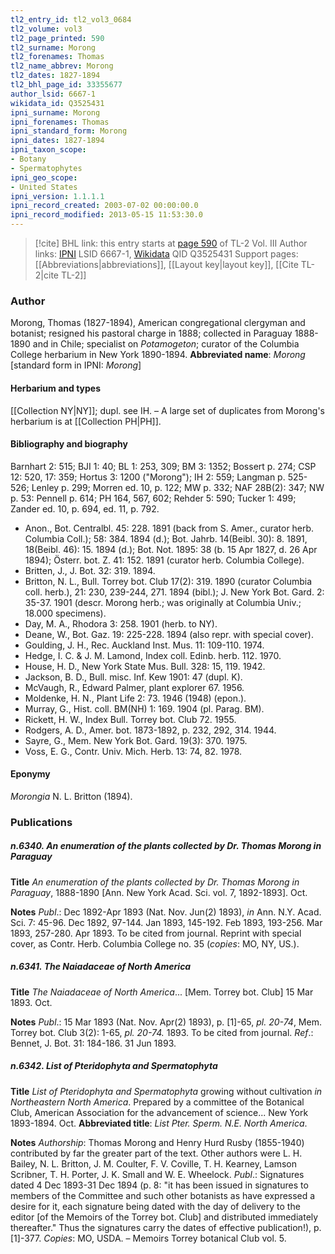 ```yaml
---
tl2_entry_id: tl2_vol3_0684
tl2_volume: vol3
tl2_page_printed: 590
tl2_surname: Morong
tl2_forenames: Thomas
tl2_name_abbrev: Morong
tl2_dates: 1827-1894
tl2_bhl_page_id: 33355677
author_lsid: 6667-1
wikidata_id: Q3525431
ipni_surname: Morong
ipni_forenames: Thomas
ipni_standard_form: Morong
ipni_dates: 1827-1894
ipni_taxon_scope: 
- Botany
- Spermatophytes
ipni_geo_scope: 
- United States
ipni_version: 1.1.1.1
ipni_record_created: 2003-07-02 00:00:00.0
ipni_record_modified: 2013-05-15 11:53:30.0
---
```


> [!cite] BHL link: this entry starts at [page 590](https://www.biodiversitylibrary.org/page/33355677) of TL-2 Vol. III
> Author links: [IPNI](https://www.ipni.org/a/6667-1) LSID 6667-1, [Wikidata](https://www.wikidata.org/wiki/Q3525431) QID Q3525431
> Support pages: [[Abbreviations|abbreviations]], [[Layout key|layout key]], [[Cite TL-2|cite TL-2]]

### Author

Morong, Thomas (1827-1894), American congregational clergyman and botanist; resigned his pastoral charge in 1888; collected in Paraguay 1888-1890 and in Chile; specialist on *Potamogeton*; curator of the Columbia College herbarium in New York 1890-1894. 
**Abbreviated name**: *Morong* \[standard form in IPNI: *Morong*\]

#### Herbarium and types

[[Collection NY|NY]]; dupl. see IH. – A large set of duplicates from Morong's herbarium is at [[Collection PH|PH]].

#### Bibliography and biography

Barnhart 2: 515; BJI 1: 40; BL 1: 253, 309; BM 3: 1352; Bossert p. 274; CSP 12: 520, 17: 359; Hortus 3: 1200 ("Morong"); IH 2: 559; Langman p. 525-526; Lenley p. 299; Morren ed. 10, p. 122; MW p. 332; NAF 28B(2): 347; NW p. 53: Pennell p. 614; PH 164, 567, 602; Rehder 5: 590; Tucker 1: 499; Zander ed. 10, p. 694, ed. 11, p. 792.
- Anon., Bot. Centralbl. 45: 228. 1891 (back from S. Amer., curator herb. Columbia Coll.); 58: 384. 1894 (d.); Bot. Jahrb. 14(Beibl. 30): 8. 1891, 18(Beibl. 46): 15. 1894 (d.); Bot. Not. 1895: 38 (b. 15 Apr 1827, d. 26 Apr 1894); Österr. bot. Z. 41: 152. 1891 (curator herb. Columbia College).
- Britten, J., J. Bot. 32: 319. 1894.
- Britton, N. L., Bull. Torrey bot. Club 17(2): 319. 1890 (curator Columbia coll. herb.), 21: 230, 239-244, 271. 1894 (bibl.); J. New York Bot. Gard. 2: 35-37. 1901 (descr. Morong herb.; was originally at Columbia Univ.; 18.000 specimens).
- Day, M. A., Rhodora 3: 258. 1901 (herb. to NY).
- Deane, W., Bot. Gaz. 19: 225-228. 1894 (also repr. with special cover).
- Goulding, J. H., Rec. Auckland Inst. Mus. 11: 109-110. 1974.
- Hedge, I. C. & J. M. Lamond, Index coll. Edinb. herb. 112. 1970.
- House, H. D., New York State Mus. Bull. 328: 15, 119. 1942.
- Jackson, B. D., Bull. misc. Inf. Kew 1901: 47 (dupl. K).
- McVaugh, R., Edward Palmer, plant explorer 67. 1956.
- Moldenke, H. N., Plant Life 2: 73. 1946 (1948) (epon.).
- Murray, G., Hist. coll. BM(NH) 1: 169. 1904 (pl. Parag. BM).
- Rickett, H. W., Index Bull. Torrey bot. Club 72. 1955.
- Rodgers, A. D., Amer. bot. 1873-1892, p. 232, 292, 314. 1944.
- Sayre, G., Mem. New York Bot. Gard. 19(3): 370. 1975.
- Voss, E. G., Contr. Univ. Mich. Herb. 13: 74, 82. 1978.

#### Eponymy

*Morongia* N. L. Britton (1894).

### Publications

##### n.6340. An enumeration of the plants collected by Dr. Thomas Morong in Paraguay

**Title**
*An enumeration of the plants collected by Dr. Thomas Morong in Paraguay*, 1888-1890 \[Ann. New York Acad. Sci. vol. 7, 1892-1893\]. Oct.

**Notes**
*Publ*.: Dec 1892-Apr 1893 (Nat. Nov. Jun(2) 1893), *in* Ann. N.Y. Acad. Sci. 7: 45-96. Dec 1892, 97-144. Jan 1893, 145-192. Feb 1893, 193-256. Mar 1893, 257-280. Apr 1893. To be cited from journal. Reprint with special cover, as Contr. Herb. Columbia College no. 35 (*copies*: MO, NY, US.).

##### n.6341. The Naiadaceae of North America

**Title**
*The Naiadaceae of North America*... \[Mem. Torrey bot. Club\] 15 Mar 1893. Oct.

**Notes**
*Publ*.: 15 Mar 1893 (Nat. Nov. Apr(2) 1893), p. \[1\]-65, *pl. 20-74*, Mem. Torrey bot. Club 3(2): 1-65, *pl. 20-74.* 1893. To be cited from journal.
*Ref*.: Bennet, J. Bot. 31: 184-186. 31 Jun 1893.

##### n.6342. List of Pteridophyta and Spermatophyta

**Title**
*List of Pteridophyta and Spermatophyta* growing without cultivation *in Northeastern North America*. Prepared by a committee of the Botanical Club, American Association for the advancement of science... New York 1893-1894. Oct.
**Abbreviated title**: *List Pter. Sperm. N.E. North America*.

**Notes**
*Authorship*: Thomas Morong and Henry Hurd Rusby (1855-1940) contributed by far the greater part of the text. Other authors were L. H. Bailey, N. L. Britton, J. M. Coulter, F. V. Coville, T. H. Kearney, Lamson Scribner, T. H. Porter, J. K. Small and W. E. Wheelock.
*Publ*.: Signatures dated 4 Dec 1893-31 Dec 1894 (p. 8: "it has been issued in signatures to members of the Committee and such other botanists as have expressed a desire for it, each signature being dated with the day of delivery to the editor \[of the Memoirs of the Torrey bot. Club\] and distributed immediately thereafter." Thus the signatures carry the dates of effective publication!), p. \[1\]-377. *Copies*: MO, USDA. – Memoirs Torrey botanical Club vol. 5.

